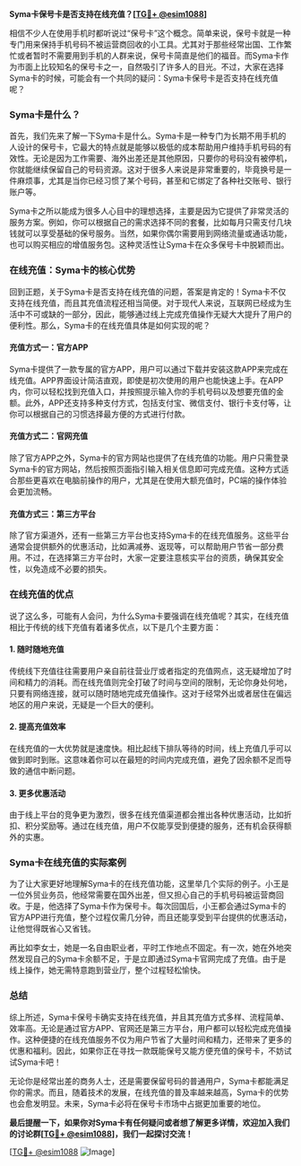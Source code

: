 **Syma卡保号卡是否支持在线充值？[[TG💪+ @esim1088](https://t.me/s/esim1088)]**

相信不少人在使用手机时都听说过“保号卡”这个概念。简单来说，保号卡就是一种专门用来保持手机号码不被运营商回收的小工具。尤其对于那些经常出国、工作繁忙或者暂时不需要用到手机的人群来说，保号卡简直是他们的福音。而Syma卡作为市面上比较知名的保号卡之一，自然吸引了许多人的目光。不过，大家在选择Syma卡的时候，可能会有一个共同的疑问：Syma卡保号卡是否支持在线充值呢？

### Syma卡是什么？

首先，我们先来了解一下Syma卡是什么。Syma卡是一种专门为长期不用手机的人设计的保号卡，它最大的特点就是能够以极低的成本帮助用户维持手机号码的有效性。无论是因为工作需要、海外出差还是其他原因，只要你的号码没有被停机，你就能继续保留自己的号码资源。这对于很多人来说是非常重要的，毕竟换号是一件麻烦事，尤其是当你已经习惯了某个号码，甚至和它绑定了各种社交账号、银行账户等。

Syma卡之所以能成为很多人心目中的理想选择，主要是因为它提供了非常灵活的服务方案。例如，你可以根据自己的需求选择不同的套餐，比如每月只需支付几块钱就可以享受基础的保号服务。当然，如果你偶尔需要用到网络流量或通话功能，也可以购买相应的增值服务包。这种灵活性让Syma卡在众多保号卡中脱颖而出。

### 在线充值：Syma卡的核心优势

回到正题，关于Syma卡是否支持在线充值的问题，答案是肯定的！Syma卡不仅支持在线充值，而且其充值流程还相当简便。对于现代人来说，互联网已经成为生活中不可或缺的一部分，因此，能够通过线上完成充值操作无疑大大提升了用户的便利性。那么，Syma卡的在线充值具体是如何实现的呢？

#### 充值方式一：官方APP

Syma卡提供了一款专属的官方APP，用户可以通过下载并安装这款APP来完成在线充值。APP界面设计简洁直观，即使是初次使用的用户也能快速上手。在APP内，你可以轻松找到充值入口，并按照提示输入你的手机号码以及想要充值的金额。此外，APP还支持多种支付方式，包括支付宝、微信支付、银行卡支付等，让你可以根据自己的习惯选择最方便的方式进行付款。

#### 充值方式二：官网充值

除了官方APP之外，Syma卡的官方网站也提供了在线充值的功能。用户只需登录Syma卡的官方网站，然后按照页面指引输入相关信息即可完成充值。这种方式适合那些更喜欢在电脑前操作的用户，尤其是在使用大额充值时，PC端的操作体验会更加流畅。

#### 充值方式三：第三方平台

除了官方渠道外，还有一些第三方平台也支持Syma卡的在线充值服务。这些平台通常会提供额外的优惠活动，比如满减券、返现等，可以帮助用户节省一部分费用。不过，在选择第三方平台时，大家一定要注意核实平台的资质，确保其安全性，以免造成不必要的损失。

### 在线充值的优点

说了这么多，可能有人会问，为什么Syma卡要强调在线充值呢？其实，在线充值相比于传统的线下充值有着诸多优点，以下是几个主要方面：

#### 1. 随时随地充值

传统线下充值往往需要用户亲自前往营业厅或者指定的充值网点，这无疑增加了时间和精力的消耗。而在线充值则完全打破了时间与空间的限制，无论你身处何地，只要有网络连接，就可以随时随地完成充值操作。这对于经常外出或者居住在偏远地区的用户来说，无疑是一个巨大的便利。

#### 2. 提高充值效率

在线充值的一大优势就是速度快。相比起线下排队等待的时间，线上充值几乎可以做到即时到账。这意味着你可以在最短的时间内完成充值，避免了因余额不足而导致的通信中断问题。

#### 3. 更多优惠活动

由于线上平台的竞争更为激烈，很多在线充值渠道都会推出各种优惠活动，比如折扣、积分奖励等。通过在线充值，用户不仅能享受到便捷的服务，还有机会获得额外的实惠。

### Syma卡在线充值的实际案例

为了让大家更好地理解Syma卡的在线充值功能，这里举几个实际的例子。小王是一位外贸业务员，他经常需要在国外出差，但又担心自己的手机号码被运营商回收。于是，他选择了Syma卡作为保号卡。每次回国后，小王都会通过Syma卡的官方APP进行充值，整个过程仅需几分钟，而且还能享受到平台提供的优惠活动，让他觉得既省心又省钱。

再比如李女士，她是一名自由职业者，平时工作地点不固定。有一次，她在外地突然发现自己的Syma卡余额不足，于是立即通过Syma卡官网完成了充值。由于是线上操作，她无需特意跑到营业厅，整个过程轻松愉快。

### 总结

综上所述，Syma卡保号卡确实支持在线充值，并且其充值方式多样、流程简单、效率高。无论是通过官方APP、官网还是第三方平台，用户都可以轻松完成充值操作。这种便捷的在线充值服务不仅为用户节省了大量时间和精力，还带来了更多的优惠和福利。因此，如果你正在寻找一款既能保号又能方便充值的保号卡，不妨试试Syma卡吧！

无论你是经常出差的商务人士，还是需要保留号码的普通用户，Syma卡都能满足你的需求。而且，随着技术的发展，在线充值的普及率越来越高，Syma卡的优势也会愈发明显。未来，Syma卡必将在保号卡市场中占据更加重要的地位。

**最后提醒一下，如果你对Syma卡有任何疑问或者想了解更多详情，欢迎加入我们的讨论群[[TG💪+ @esim1088](https://t.me/s/esim1088)]，我们一起探讨交流！**

[[TG💪+ @esim1088](https://t.me/s/esim1088) ![Image](https://i.postimg.cc/4NQfJmqS/Snipaste-2025-05-13-00-14-12.png)]